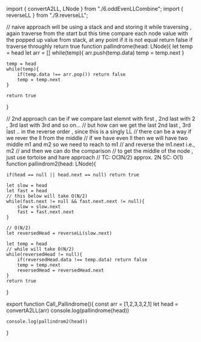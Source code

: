 import { convertA2LL, LNode } from "./6.oddEvenLLCombine";
import { reverseLL } from "./9.reverseLL";

// naive approach will be using a stack and and storing it while traversing , again traverse from the start but this time compare each node value with the popped up value from stack, at any point if it is not equal return false if traverse throughly return true 
function pallindrome(head: LNode){
    let temp = head 
    let arr = []
    while(temp){
        arr.push(temp.data)
        temp = temp.next
    }

    temp = head
    while(temp){
        if(temp.data !== arr.pop()) return false
        temp = temp.next
    }

    return true
}

// 2nd approach can be if we compare last elemnt with first , 2nd last with 2 , 3rd last with 3rd and so on...
// but how can we get the last 2nd last , 3rd last .. in the reverse order , since this is a singly LL
// there can be a way if we rever the ll from the middle 
// if we have even ll then we will have two middle m1 and m2 so we need to reach to m1
// and reverse the m1.next i.e., m2 
// and then we can do the comparison
// to get the middle of the node , just use tortoise and hare approach 
// TC: O(3N/2) approx. 2N SC: O(1)
function pallindrom2(head: LNode){

    if(head == null || head.next == null) return true

    let slow = head
    let fast = head
    // this below will take O(N/2)
    while(fast.next != null && fast.next.next != null){
        slow = slow.next
        fast = fast.next.next
    }

    // O(N/2)
    let reversedHead = reverseLL(slow.next)

    let temp = head
    // while will take O(N/2)
    while(reversedHead != null){
        if(reversedHead.data !== temp.data) return false
        temp = temp.next
        reversedHead = reversedHead.next
    }
    return true
}

export function Call_Pallindrome(){
    const arr = [1,2,3,3,2,1]
    let head = convertA2LL(arr)
    console.log(pallindrome(head))

    console.log(pallindrom2(head))
}
